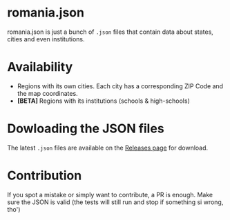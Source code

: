 # romania.json
romania.json is just a bunch of `.json` files that contain data about states, cities and even institutions.

# Availability
* Regions with its own cities. Each city has a corresponding ZIP Code and the map coordinates.
* **[BETA]** Regions with its institutions (schools & high-schools)

# Dowloading the JSON files
The latest `.json` files are available on the [Releases page](https://github.com/rennokki/romania.json/releases) for download.

# Contribution
If you spot a mistake or simply want to contribute, a PR is enough. Make sure the JSON is valid (the tests will still run and stop if something si wrong, tho')

